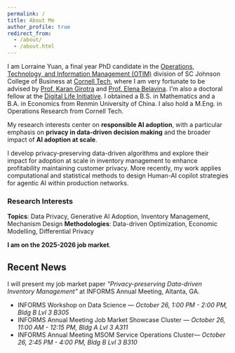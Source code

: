 ```yaml
---
permalink: /
title: About Me
author_profile: true
redirect_from: 
  - /about/
  - /about.html
---
```


I am Lorraine Yuan, a final year PhD candidate in the [Operations, Technology, and Information Management (OTIM)](https://www.johnson.cornell.edu/programs/phd-program/operations-technology-information-management/) division of SC Johnson College of Business at [Cornell Tech](https://tech.cornell.edu), where I am very fortunate to be advised by [Prof. Karan Girotra](https://tech.cornell.edu/people/karan-girotra/) and [Prof. Elena Belavina](https://sha.cornell.edu/faculty-research/faculty/eb733/). I'm also a doctoral fellow at the [Digital Life Initiative](https://www.dli.tech.cornell.edu). I obtained a B.S. in Mathematics and a B.A. in Economics from Renmin University of China. I also hold a M.Eng. in Operations Research from Cornell Tech.

My research interests center on **responsible AI adoption**, with a particular emphasis on **privacy in data-driven decision making** and the broader impact of **AI adoption at scale**. 

I develop privacy-preserving data-driven algorithms and explore their impact for adoption at scale in inventory management to enhance profitability maintaining customer privacy. More recently, my work applies computational and statistical methods to design Human-AI copilot strategies for agentic AI within production networks. 

### Research Interests

**Topics**: Data Privacy, Generative AI Adoption, Inventory Management, Mechanism Design
**Methodologies**: Data-driven Optimization, Economic Modelling, Differential Privacy


**I am on the 2025-2026 job market**.



## Recent News

I will present my job market paper *"Privacy-preserving Data-driven Inventory Management"* at INFORMS Annual Meeting, Altanta, GA.
* INFORMS Workshop on Data Science — *October 26, 1:00 PM - 2:00 PM, Bldg B Lvl 3 B305*
* INFORMS Annual Meeting Job Market Showcase Cluster — *October 26, 11:00 AM - 12:15 PM, Bldg A Lvl 3 A311*
* INFORMS Annual Meeting MSOM Service Operations Cluster— *October 26, 2:45 PM - 4:00 PM, Bldg B Lvl 3 B310*
